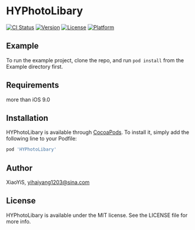 
# HYPhotoLibary

[![CI Status](https://img.shields.io/travis/XiaoYiS/HYPhotoLibary.svg?style=flat)](https://travis-ci.org/XiaoYiS/HYPhotoLibary)
[![Version](https://img.shields.io/cocoapods/v/HYPhotoLibary.svg?style=flat)](https://cocoapods.org/pods/HYPhotoLibary)
[![License](https://img.shields.io/cocoapods/l/HYPhotoLibary.svg?style=flat)](https://cocoapods.org/pods/HYPhotoLibary)
[![Platform](https://img.shields.io/cocoapods/p/HYPhotoLibary.svg?style=flat)](https://cocoapods.org/pods/HYPhotoLibary)

## Example

To run the example project, clone the repo, and run `pod install` from the Example directory first.

## Requirements
more than iOS 9.0

## Installation

HYPhotoLibary is available through [CocoaPods](https://cocoapods.org). To install
it, simply add the following line to your Podfile:

```ruby
pod 'HYPhotoLibary'
```

## Author

XiaoYiS, yihaiyang1203@sina.com

## License

HYPhotoLibary is available under the MIT license. See the LICENSE file for more info.

